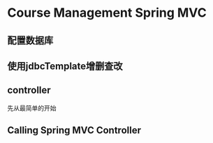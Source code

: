 # Course Management Spring MVC
## 配置数据库
## 使用jdbcTemplate增删查改
## controller
先从最简单的开始
## Calling Spring MVC Controller
